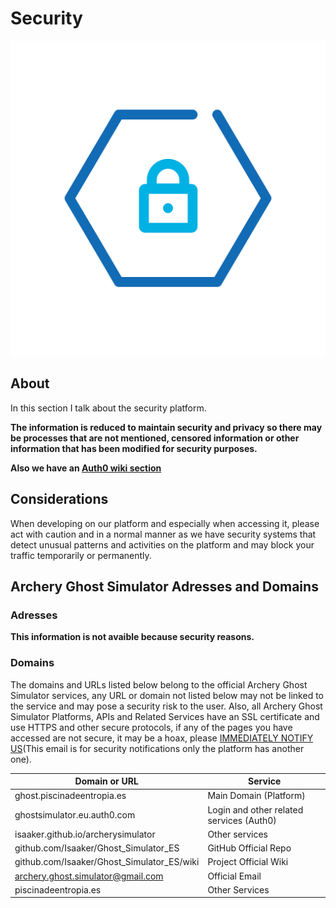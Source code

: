 # Security

![Security Image](../images/security.svg)

## About

In this section I talk about the security platform.

**The information is reduced to maintain security and privacy so there may be processes that are not mentioned, censored information or other information that has been modified for security purposes.**

**Also we have an [Auth0 wiki section](https://github.com/Isaaker/Ghost_Simulator_ES/wiki/Auth0)**

## Considerations

When developing on our platform and especially when accessing it, please act with caution and in a normal manner as we have security systems that detect unusual patterns and activities on the platform and may block your traffic temporarily or permanently.

## Archery Ghost Simulator Adresses and Domains

### Adresses

**This information is not avaible because security reasons.**

### Domains

The domains and URLs listed below belong to the official Archery Ghost Simulator services, any URL or domain not listed below may not be linked to the service and may pose a security risk to the user. Also, all Archery Ghost Simulator Platforms, APIs and Related Services have an SSL certificate and use HTTPS and other secure protocols, if any of the pages you have accessed are not secure, it may be a hoax, please [IMMEDIATELY NOTIFY US](mailto:isaaker@piscinadeentroia.es)(This email is for security notifications only the platform has another one).

|Domain or URL|Service|
|---|---|
|ghost.piscinadeentropia.es|Main Domain (Platform)|
|ghostsimulator.eu.auth0.com|Login and other related services (Auth0)|
|isaaker.github.io/archerysimulator|Other services|
|github.com/Isaaker/Ghost_Simulator_ES|GitHub Official Repo|
|github.com/Isaaker/Ghost_Simulator_ES/wiki|Project Official Wiki|
|archery.ghost.simulator@gmail.com|Official Email|
|piscinadeentropia.es|Other Services|